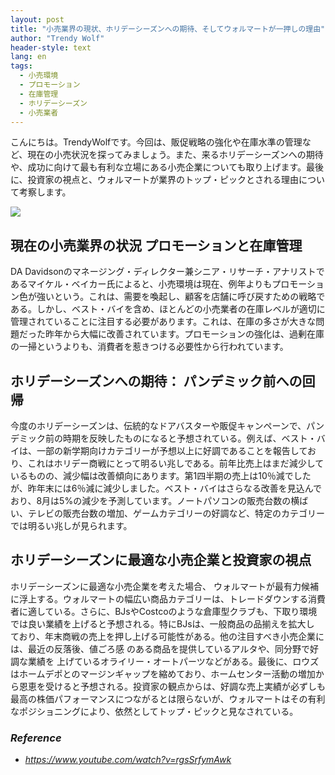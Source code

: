 ```yaml
---
layout: post
title: "小売業界の現状、ホリデーシーズンへの期待、そしてウォルマートが一押しの理由"
author: "Trendy Wolf"
header-style: text
lang: en
tags:
  - 小売環境
  - プロモーション
  - 在庫管理
  - ホリデーシーズン
  - 小売業者
---
```


こんにちは。TrendyWolfです。今回は、販促戦略の強化や在庫水準の管理など、現在の小売状況を探ってみましょう。また、来るホリデーシーズンへの期待や、成功に向けて最も有利な立場にある小売企業についても取り上げます。最後に、投資家の視点と、ウォルマートが業界のトップ・ピックとされる理由について考察します。

<img
    src="https://i.ytimg.com/vi/rgsSrfymAwk/hqdefault.jpg"
/>


## 現在の小売業界の状況 プロモーションと在庫管理
DA Davidsonのマネージング・ディレクター兼シニア・リサーチ・アナリストであるマイケル・ベイカー氏によると、小売環境は現在、例年よりもプロモーション色が強いという。これは、需要を喚起し、顧客を店舗に呼び戻すための戦略である。しかし、ベスト・バイを含め、ほとんどの小売業者の在庫レベルが適切に管理されていることに注目する必要があります。これは、在庫の多さが大きな問題だった昨年から大幅に改善されています。プロモーションの強化は、過剰在庫の一掃というよりも、消費者を惹きつける必要性から行われています。

## ホリデーシーズンへの期待： パンデミック前への回帰
今度のホリデーシーズンは、伝統的なドアバスターや販促キャンペーンで、パンデミック前の時期を反映したものになると予想されている。例えば、ベスト・バイは、一部の新学期向けカテゴリーが予想以上に好調であることを報告しており、これはホリデー商戦にとって明るい兆しである。前年比売上はまだ減少しているものの、減少幅は改善傾向にあります。第1四半期の売上は10％減でしたが、昨年末には6％減に減少しました。ベスト・バイはさらなる改善を見込んでおり、8月は5%の減少を予測しています。ノートパソコンの販売台数の横ばい、テレビの販売台数の増加、ゲームカテゴリーの好調など、特定のカテゴリーでは明るい兆しが見られます。

## ホリデーシーズンに最適な小売企業と投資家の視点
ホリデーシーズンに最適な小売企業を考えた場合、 ウォルマートが最有力候補に浮上する。ウォルマートの幅広い商品カテゴリーは、トレードダウンする消費者に適している。さらに、BJsやCostcoのような倉庫型クラブも、下取り環境では良い業績を上げると予想される。特にBJsは、一般商品の品揃えを拡大し ており、年末商戦の売上を押し上げる可能性がある。他の注目すべき小売企業には、最近の反落後、値ごろ感 のある商品を提供しているアルタや、同分野で好調な業績を 上げているオライリー・オートパーツなどがある。最後に、ロウズはホームデポとのマージンギャップを縮めており、ホームセンター活動の増加から恩恵を受けると予想される。投資家の観点からは、好調な売上実績が必ずしも最高の株価パフォーマンスにつながるとは限らないが、ウォルマートはその有利なポジショニングにより、依然としてトップ・ピックと見なされている。


### _Reference_
- _https://www.youtube.com/watch?v=rgsSrfymAwk_

